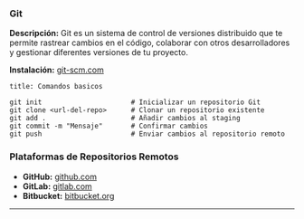 ### **Git**

**Descripción:** Git es un sistema de control de versiones distribuido que te permite rastrear cambios en el código, colaborar con otros desarrolladores y gestionar diferentes versiones de tu proyecto.

**Instalación:** [git-scm.com](https://git-scm.com/)

```ad-note
title: Comandos basicos
```
```
git init                      # Inicializar un repositorio Git
git clone <url-del-repo>      # Clonar un repositorio existente
git add .                     # Añadir cambios al staging
git commit -m "Mensaje"       # Confirmar cambios
git push                      # Enviar cambios al repositorio remoto
```


### **Plataformas de Repositorios Remotos**

- **GitHub:** [github.com](https://github.com/)
- **GitLab:** [gitlab.com](https://gitlab.com/)
- **Bitbucket:** [bitbucket.org](https://bitbucket.org/)

---
